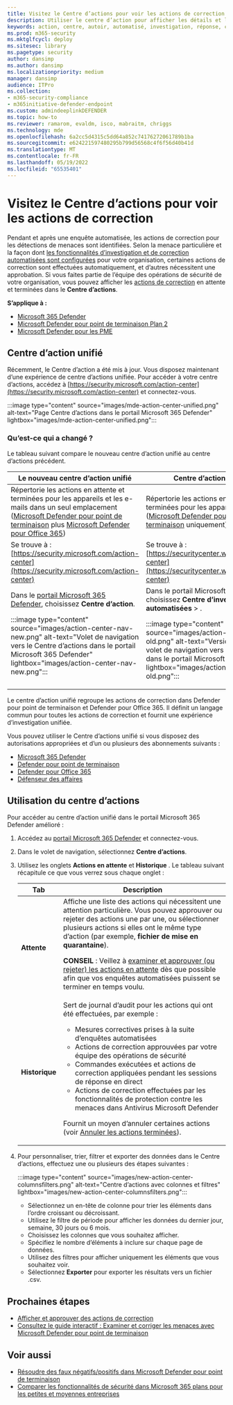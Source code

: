 ```yaml
---
title: Visitez le Centre d’actions pour voir les actions de correction
description: Utiliser le centre d’action pour afficher les détails et les résultats à la suite d’une investigation automatisée
keywords: action, centre, autoir, automatisé, investigation, réponse, correction
ms.prod: m365-security
ms.mktglfcycl: deploy
ms.sitesec: library
ms.pagetype: security
author: dansimp
ms.author: dansimp
ms.localizationpriority: medium
manager: dansimp
audience: ITPro
ms.collection:
- m365-security-compliance
- m365initiative-defender-endpoint
ms.custom: admindeeplinkDEFENDER
ms.topic: how-to
ms.reviewer: ramarom, evaldm, isco, mabraitm, chriggs
ms.technology: mde
ms.openlocfilehash: 6a2cc5d4315c5dd64a852c74176272061789b1ba
ms.sourcegitcommit: e624221597480295b799d56568c4f6f56d40b41d
ms.translationtype: MT
ms.contentlocale: fr-FR
ms.lasthandoff: 05/19/2022
ms.locfileid: "65535401"
---
```

# <a name="visit-the-action-center-to-see-remediation-actions"></a>Visitez le Centre d’actions pour voir les actions de correction

Pendant et après une enquête automatisée, les actions de correction pour les détections de menaces sont identifiées. Selon la menace particulière et la façon dont [les fonctionnalités d’investigation et de correction automatisées sont configurées](configure-automated-investigations-remediation.md) pour votre organisation, certaines actions de correction sont effectuées automatiquement, et d’autres nécessitent une approbation. Si vous faites partie de l’équipe des opérations de sécurité de votre organisation, vous pouvez afficher les [actions de correction](manage-auto-investigation.md#remediation-actions) en attente et terminées dans le **Centre d’actions**.

**S’applique à :**
- [Microsoft 365 Defender](https://go.microsoft.com/fwlink/?linkid=2118804)
- [Microsoft Defender pour point de terminaison Plan 2](https://go.microsoft.com/fwlink/p/?linkid=2154037)
- [Microsoft Defender pour les PME](../defender-business/mdb-overview.md)

## <a name="the-unified-action-center"></a>Centre d’action unifié

Récemment, le Centre d’action a été mis à jour. Vous disposez maintenant d’une expérience de centre d’actions unifiée. Pour accéder à votre centre d’actions, accédez à [https://security.microsoft.com/action-center](https://security.microsoft.com/action-center) et connectez-vous.

:::image type="content" source="images/mde-action-center-unified.png" alt-text="Page Centre d’actions dans le portail Microsoft 365 Defender" lightbox="images/mde-action-center-unified.png":::

### <a name="whats-changed"></a>Qu’est-ce qui a changé ?

Le tableau suivant compare le nouveau centre d’action unifié au centre d’actions précédent.

|Le nouveau centre d’action unifié  |Centre d’actions précédent  |
|---------|---------|
|Répertorie les actions en attente et terminées pour les appareils et les e-mails dans un seul emplacement <br/>([Microsoft Defender pour point de terminaison](microsoft-defender-endpoint.md) plus [Microsoft Defender pour Office 365](/microsoft-365/security/office-365-security/office-365-atp))|Répertorie les actions en attente et terminées pour les appareils <br/> ([Microsoft Defender pour point de terminaison](microsoft-defender-endpoint.md) uniquement)   |
|Se trouve à :<br/>[https://security.microsoft.com/action-center](https://security.microsoft.com/action-center)         |Se trouve à :<br/>[https://securitycenter.windows.com/action-center](https://securitycenter.windows.com/action-center)     |
| Dans le <a href="https://go.microsoft.com/fwlink/p/?linkid=2077139" target="_blank">portail Microsoft 365 Defender</a>, choisissez **Centre d’action**. <p>:::image type="content" source="images/action-center-nav-new.png" alt-text="Volet de navigation vers le Centre d’actions dans le portail Microsoft 365 Defender" lightbox="images/action-center-nav-new.png"::: | Dans le portail Microsoft 365 Defender, choisissez **Centre d’investigations automatisées** > . <p>:::image type="content" source="images/action-center-nav-old.png" alt-text="Version antérieure du volet de navigation vers le Centre d’actions dans le portail Microsoft 365 Defender" lightbox="images/action-center-nav-old.png":::  |

Le centre d’action unifié regroupe les actions de correction dans Defender pour point de terminaison et Defender pour Office 365. Il définit un langage commun pour toutes les actions de correction et fournit une expérience d’investigation unifiée.

Vous pouvez utiliser le Centre d’actions unifié si vous disposez des autorisations appropriées et d’un ou plusieurs des abonnements suivants :

- [Microsoft 365 Defender](/microsoft-365/security/mtp/microsoft-threat-protection)
- [Defender pour point de terminaison](microsoft-defender-endpoint.md)
- [Defender pour Office 365](/microsoft-365/security/office-365-security/office-365-atp)
- [Défenseur des affaires](../defender-business/mdb-overview.md)

## <a name="using-the-action-center"></a>Utilisation du centre d’actions

Pour accéder au centre d’action unifié dans le portail Microsoft 365 Defender amélioré :

1. Accédez au <a href="https://go.microsoft.com/fwlink/p/?linkid=2077139" target="_blank">portail Microsoft 365 Defender</a> et connectez-vous.

2. Dans le volet de navigation, sélectionnez **Centre d’actions**.

3. Utilisez les onglets **Actions en attente** et **Historique** . Le tableau suivant récapitule ce que vous verrez sous chaque onglet :

   |Tab|Description|
   |---|---|
   |**Attente**|Affiche une liste des actions qui nécessitent une attention particulière. Vous pouvez approuver ou rejeter des actions une par une, ou sélectionner plusieurs actions si elles ont le même type d’action (par exemple, **fichier de mise en quarantaine**). <p> **CONSEIL** : Veillez à [examiner et approuver (ou rejeter) les actions en attente](manage-auto-investigation.md) dès que possible afin que vos enquêtes automatisées puissent se terminer en temps voulu.|
   |**Historique**|Sert de journal d’audit pour les actions qui ont été effectuées, par exemple : <ul><li>Mesures correctives prises à la suite d’enquêtes automatisées</li><li>Actions de correction approuvées par votre équipe des opérations de sécurité</li><li>Commandes exécutées et actions de correction appliquées pendant les sessions de réponse en direct</li><li>Actions de correction effectuées par les fonctionnalités de protection contre les menaces dans Antivirus Microsoft Defender</li></ul> <p> Fournit un moyen d’annuler certaines actions (voir [Annuler les actions terminées](manage-auto-investigation.md#undo-completed-actions)).|

4. Pour personnaliser, trier, filtrer et exporter des données dans le Centre d’actions, effectuez une ou plusieurs des étapes suivantes :

   :::image type="content" source="images/new-action-center-columnsfilters.png" alt-text="Centre d’actions avec colonnes et filtres" lightbox="images/new-action-center-columnsfilters.png":::

   - Sélectionnez un en-tête de colonne pour trier les éléments dans l’ordre croissant ou décroissant.
   - Utilisez le filtre de période pour afficher les données du dernier jour, semaine, 30 jours ou 6 mois.
   - Choisissez les colonnes que vous souhaitez afficher.
   - Spécifiez le nombre d’éléments à inclure sur chaque page de données.
   - Utilisez des filtres pour afficher uniquement les éléments que vous souhaitez voir.
   - Sélectionnez **Exporter** pour exporter les résultats vers un fichier .csv.

## <a name="next-steps"></a>Prochaines étapes

- [Afficher et approuver des actions de correction](manage-auto-investigation.md)
- [Consultez le guide interactif : Examiner et corriger les menaces avec Microsoft Defender pour point de terminaison](https://aka.ms/MDATP-IR-Interactive-Guide)

## <a name="see-also"></a>Voir aussi

- [Résoudre des faux négatifs/positifs dans Microsoft Defender pour point de terminaison](defender-endpoint-false-positives-negatives.md)
- [Comparer les fonctionnalités de sécurité dans Microsoft 365 plans pour les petites et moyennes entreprises](../defender-business/compare-mdb-m365-plans.md)
